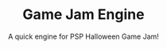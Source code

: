 <h1 align="center">Game Jam Engine</h1>
<p align="center">A quick engine for PSP Halloween Game Jam!</p>
